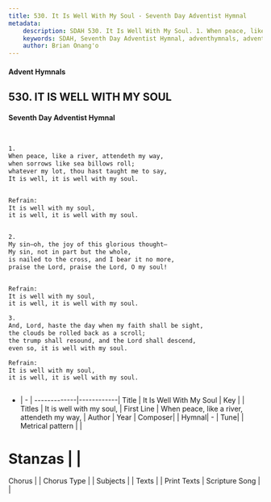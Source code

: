 ```yaml
---
title: 530. It Is Well With My Soul - Seventh Day Adventist Hymnal
metadata:
    description: SDAH 530. It Is Well With My Soul. 1. When peace, like a river, attendeth my way, when sorrows like sea billows roll; whatever my lot, thou hast taught me to say, It is well, it is well with my soul. 
    keywords: SDAH, Seventh Day Adventist Hymnal, adventhymnals, advent hymnals, It Is Well With My Soul, When peace, like a river, attendeth my way, ,It is well with my soul,
    author: Brian Onang'o
---
```


#### Advent Hymnals
## 530. IT IS WELL WITH MY SOUL
#### Seventh Day Adventist Hymnal

```txt


1.
When peace, like a river, attendeth my way,
when sorrows like sea billows roll;
whatever my lot, thou hast taught me to say,
It is well, it is well with my soul.


Refrain:
It is well with my soul,
it is well, it is well with my soul.


2.
My sin–oh, the joy of this glorious thought–
My sin, not in part but the whole,
is nailed to the cross, and I bear it no more,
praise the Lord, praise the Lord, O my soul!


Refrain:
It is well with my soul,
it is well, it is well with my soul.

3.
And, Lord, haste the day when my faith shall be sight,
the clouds be rolled back as a scroll;
the trump shall resound, and the Lord shall descend,
even so, it is well with my soul.

Refrain:
It is well with my soul,
it is well, it is well with my soul.



```

- |   -  |
-------------|------------|
Title | It Is Well With My Soul |
Key |  |
Titles | It is well with my soul, |
First Line | When peace, like a river, attendeth my way, |
Author | 
Year | 
Composer|  |
Hymnal|  - |
Tune|  |
Metrical pattern | |
# Stanzas |  |
Chorus |  |
Chorus Type |  |
Subjects |  |
Texts |  |
Print Texts | 
Scripture Song |  |
  
